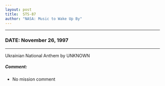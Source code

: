 ```yaml
---
layout: post
title:  STS-87
author: "NASA: Music to Wake Up By"
---
```


----
### DATE: November 26, 1997
----
Ukrainian National Anthem by UNKNOWN

##### Comment:
* No mission comment
